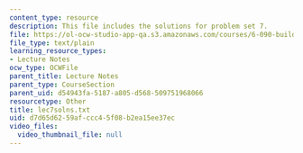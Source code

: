 ```yaml
---
content_type: resource
description: This file includes the solutions for problem set 7.
file: https://ol-ocw-studio-app-qa.s3.amazonaws.com/courses/6-090-building-programming-experience-a-lead-in-to-6-001-january-iap-2005/d7d65d6259afccc45f08b2ea15ee37ec_lec7solns.txt
file_type: text/plain
learning_resource_types:
- Lecture Notes
ocw_type: OCWFile
parent_title: Lecture Notes
parent_type: CourseSection
parent_uid: d54943fa-5187-a805-d568-509751968066
resourcetype: Other
title: lec7solns.txt
uid: d7d65d62-59af-ccc4-5f08-b2ea15ee37ec
video_files:
  video_thumbnail_file: null
---
```

